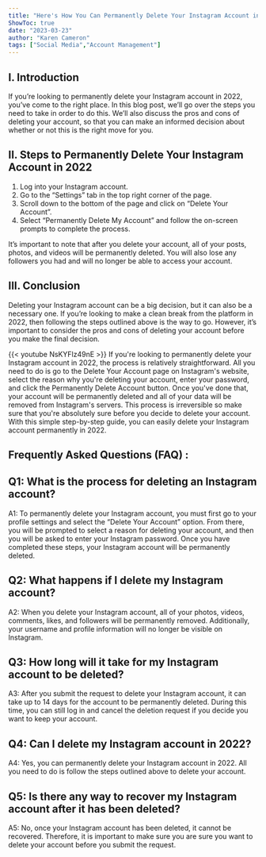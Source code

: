 ```yaml
---
title: "Here's How You Can Permanently Delete Your Instagram Account in 2022!"
ShowToc: true 
date: "2023-03-23"
author: "Karen Cameron" 
tags: ["Social Media","Account Management"]
---
```

## I. Introduction

If you’re looking to permanently delete your Instagram account in 2022, you’ve come to the right place. In this blog post, we’ll go over the steps you need to take in order to do this. We’ll also discuss the pros and cons of deleting your account, so that you can make an informed decision about whether or not this is the right move for you. 

## II. Steps to Permanently Delete Your Instagram Account in 2022

1. Log into your Instagram account. 
2. Go to the “Settings” tab in the top right corner of the page. 
3. Scroll down to the bottom of the page and click on “Delete Your Account”. 
4. Select “Permanently Delete My Account” and follow the on-screen prompts to complete the process. 

It’s important to note that after you delete your account, all of your posts, photos, and videos will be permanently deleted. You will also lose any followers you had and will no longer be able to access your account.

## III. Conclusion

Deleting your Instagram account can be a big decision, but it can also be a necessary one. If you’re looking to make a clean break from the platform in 2022, then following the steps outlined above is the way to go. However, it’s important to consider the pros and cons of deleting your account before you make the final decision.

{{< youtube NsKYFlz49nE >}} 
If you're looking to permanently delete your Instagram account in 2022, the process is relatively straightforward. All you need to do is go to the Delete Your Account page on Instagram's website, select the reason why you're deleting your account, enter your password, and click the Permanently Delete Account button. Once you've done that, your account will be permanently deleted and all of your data will be removed from Instagram's servers. This process is irreversible so make sure that you're absolutely sure before you decide to delete your account. With this simple step-by-step guide, you can easily delete your Instagram account permanently in 2022.

## Frequently Asked Questions (FAQ) :
## Q1: What is the process for deleting an Instagram account?

A1: To permanently delete your Instagram account, you must first go to your profile settings and select the “Delete Your Account” option. From there, you will be prompted to select a reason for deleting your account, and then you will be asked to enter your Instagram password. Once you have completed these steps, your Instagram account will be permanently deleted. 

## Q2: What happens if I delete my Instagram account?

A2: When you delete your Instagram account, all of your photos, videos, comments, likes, and followers will be permanently removed. Additionally, your username and profile information will no longer be visible on Instagram. 

## Q3: How long will it take for my Instagram account to be deleted?

A3: After you submit the request to delete your Instagram account, it can take up to 14 days for the account to be permanently deleted. During this time, you can still log in and cancel the deletion request if you decide you want to keep your account. 

## Q4: Can I delete my Instagram account in 2022?

A4: Yes, you can permanently delete your Instagram account in 2022. All you need to do is follow the steps outlined above to delete your account. 

## Q5: Is there any way to recover my Instagram account after it has been deleted?

A5: No, once your Instagram account has been deleted, it cannot be recovered. Therefore, it is important to make sure you are sure you want to delete your account before you submit the request.


